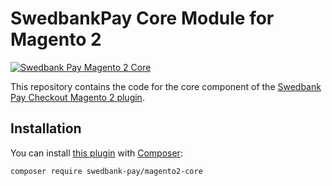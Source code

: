 # SwedbankPay Core Module for Magento 2

[![Swedbank Pay Magento 2 Core][og-image]][core-magento2]

This repository contains the code for the core component of the
[Swedbank Pay Checkout Magento 2 plugin][checkout-magento2].

## Installation

You can install [this plugin][core-magento2] with [Composer][composer]:

```sh
composer require swedbank-pay/magento2-core
```

  [checkout-magento2]:  https://packagist.org/packages/swedbank-pay/magento2-checkout
  [core-magento2]:      https://packagist.org/packages/swedbank-pay/magento2-core
  [composer]:           https://getcomposer.org/
  [og-image]:           https://repository-images.githubusercontent.com/211832107/150b5980-e7ab-11e9-892e-5efe0c7ae598
